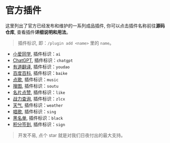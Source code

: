 # 官方插件

这里列出了官方已经发布和维护的一系列成品插件, 你可以点击插件名称前往**源码仓库**, 查看插件**详细说明和用法**。

> 插件标识, 即：`/plugin add <name>` 里的 `name`。

- [小爱同学](https://github.com/KiviBotLab/kivibot-plugin-ai), 插件标识：`ai`
- [ChatGPT](https://github.com/KiviBotLab/kivibot-plugin-chatgpt), 插件标识：`chatgpt`
- [有道翻译](https://github.com/KiviBotLab/kivibot-plugin-youdao), 插件标识：`youdao`
- [百度百科](https://github.com/KiviBotLab/kivibot-plugin-baike), 插件标识：`baike`
- [点歌](https://github.com/KiviBotLab/kivibot-plugin-music), 插件标识：`music`
- [搜图](https://github.com/KiviBotLab/kivibot-plugin-soutu), 插件标识：`soutu`
- [名片点赞](https://github.com/KiviBotLab/kivibot-plugin-like), 插件标识：`like`
- [战力查询](https://github.com/KiviBotLab/kivibot-plugin-zlcx), 插件标识：`zlcx`
- [天气](https://github.com/KiviBotLab/kivibot-plugin-weather), 插件标识：`weather`
- [唱歌](https://github.com/KiviBotLab/kivibot-plugin-sing), 插件标识：`sing`
- [黑名单](https://github.com/KiviBotLab/kivibot-plugin-black), 插件标识：`black`
- [积分签到](https://github.com/KiviBotLab/kivibot-plugin-sign), 插件标识：`sign`

> 开发不易, 点个 star 就是对我们日夜付出的最大支持。
